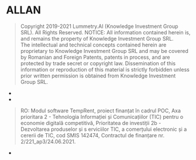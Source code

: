 # ALLAN


> Copyright 2019-2021 Lummetry.AI (Knowledge Investment Group SRL). All Rights Reserved.
> NOTICE:  All information contained herein is, and remains
> the property of Knowledge Investment Group SRL.  
> The intellectual and technical concepts contained
> herein are proprietary to Knowledge Investment Group SRL
> and may be covered by Romanian and Foreign Patents,
> patents in process, and are protected by trade secret or copyright law.
> Dissemination of this information or reproduction of this material
> is strictly forbidden unless prior written permission is obtained
> from Knowledge Investment Group SRL.
*
*
>  RO:
>    Modul software TempRent, proiect finanțat în cadrul POC, Axa prioritara 2 - Tehnologia Informației și Comunicațiilor (TIC) 
>    pentru o economie digitală competitivă, Prioritatea de investiții 2b - Dezvoltarea produselor și s
>    erviciilor TIC, a comerțului electronic și a cererii de TIC, cod SMIS 142474, 
>    Contractul de finanțare nr. 2/221_ap3/24.06.2021.
*
